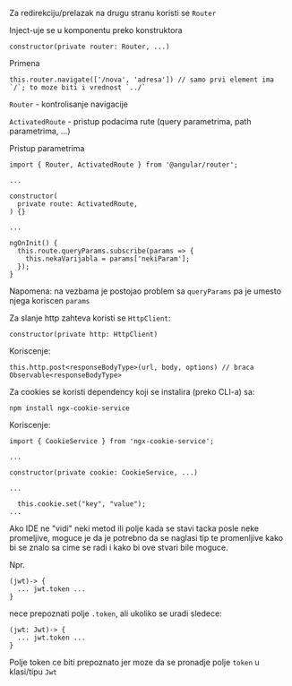 Za redirekciju/prelazak na drugu stranu koristi se `Router`

Inject-uje se u komponentu preko konstruktora
```
constructor(private router: Router, ...)
```

Primena
```
this.router.navigate(['/nova', 'adresa']) // samo prvi element ima `/`; to moze biti i vrednost `../`
```


`Router` - kontrolisanje navigacije

`ActivatedRoute` - pristup podacima rute (query parametrima, path parametrima, ...)


Pristup parametrima
```
import { Router, ActivatedRoute } from '@angular/router';

...

constructor(
  private route: ActivatedRoute,
) {}

...

ngOnInit() {
  this.route.queryParams.subscribe(params => {
    this.nekaVarijabla = params['nekiParam'];
  });
}
```

Napomena: na vezbama je postojao problem sa `queryParams` pa je umesto njega koriscen `params`



Za slanje http zahteva koristi se `HttpClient`:
```
constructor(private http: HttpClient)
```

Koriscenje:
```
this.http.post<responseBodyType>(url, body, options) // braca Observable<responseBodyType>
```


Za cookies se koristi dependency koji se instalira (preko CLI-a) sa:
```
npm install ngx-cookie-service
```


Koriscenje:
```
import { CookieService } from 'ngx-cookie-service';

...

constructor(private cookie: CookieService, ...)

...

  this.cookie.set("key", "value");
...
```


Ako IDE ne "vidi" neki metod ili polje kada se stavi tacka posle neke promeljive,
moguce je da je potrebno da se naglasi tip te promenljive kako bi se znalo sa cime
se radi i kako bi ove stvari bile moguce.

Npr. 
```
(jwt)-> {
  ... jwt.token ...
}
```

nece prepoznati polje `.token`, ali ukoliko se uradi sledece: 
```
(jwt: Jwt)-> {
  ... jwt.token ...
}
```

Polje token ce biti prepoznato jer moze da se pronadje polje `token` u klasi/tipu `Jwt`
